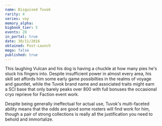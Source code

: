 ```yaml
---
name: Disguised Tuvok
rarity: 4
series: voy
memory_alpha:
bigbook_tier: 5
events: 28
in_portal: true
date: 30/11/2016
obtained: Post-Launch
mega: false
published: true
---
```


This laughing Vulcan and his dog is having a chuckle at how many pies he's stuck his fingers into. Despite insufficient power in almost every area, his skill set affords him some early game possibilties in the realms of voyage and gauntlet, while the Tuvok brand name and associated traits might earn a SCI base that only barely peaks over 800 with full bonuses the occasional cryo reprieve for Faction event work.

Despite being generally ineffectual for actual use, Tuvok's multi-faceted ability means that the odds are good some rosters will find work for him, though a pair of strong collections is really all the justification you need to behold and immortalize.
